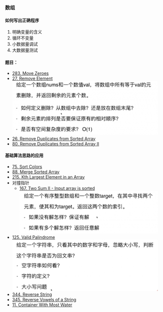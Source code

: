 ### 数组
#### 如何写出正确程序
1. 明确变量的含义
1. 循环不变量
1. 小数据量调试
1. 大数据量测试

#### 题目：
- [283. Move Zeroes](https://leetcode.com/problems/move-zeroes/description/)
- [27. Remove Element](https://leetcode.com/problems/remove-element/description/)
![remove](remove.png)
- [26. Remove Duplicates from Sorted Array](https://leetcode.com/problems/remove-duplicates-from-sorted-array/description/)
- [80. Remove Duplicates from Sorted Array II](https://leetcode.com/problems/remove-duplicates-from-sorted-array-ii/description/)

#### 基础算法思路的应用
- [75. Sort Colors](https://leetcode.com/problems/sort-colors/description/)
- [88. Merge Sorted Array](https://leetcode.com/problems/merge-sorted-array/)
- [215. Kth Largest Element in an Array](https://leetcode.com/problems/kth-largest-element-in-an-array/description/)
- 对撞指针
    - [167. Two Sum II - Input array is sorted](https://leetcode.com/problems/two-sum-ii-input-array-is-sorted/description/)
      ![twosum](twosum.png)
- [125. Valid Palindrome](https://leetcode.com/problems/valid-palindrome/description/)
![validpalindrome](validpalindrome.png)
- [344. Reverse String](https://leetcode.com/problems/reverse-string/description/)
- [345. Reverse Vowels of a String](https://leetcode.com/problems/reverse-vowels-of-a-string/description/)
- [11. Container With Most Water](https://leetcode.com/problems/container-with-most-water/description/)




